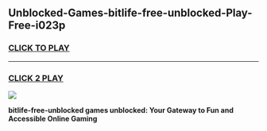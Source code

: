 
## Unblocked-Games-bitlife-free-unblocked-Play-Free-i023p
<h3>
<a href="https://premium76.site?title=bitlife-free-unblocked&ref=20M">CLICK TO PLAY</a></h3>
<hr>

<h3>
<a href="https://premium76.site?title=bitlife-free-unblocked&ref=20M">CLICK 2 PLAY</a>
  
</h3>

<a href="https://premium76.site?title=bitlife-free-unblocked&ref=19M"><img src="https://clearcache.store/games.png"></a>


**bitlife-free-unblocked games unblocked: Your Gateway to Fun and Accessible Online Gaming**

